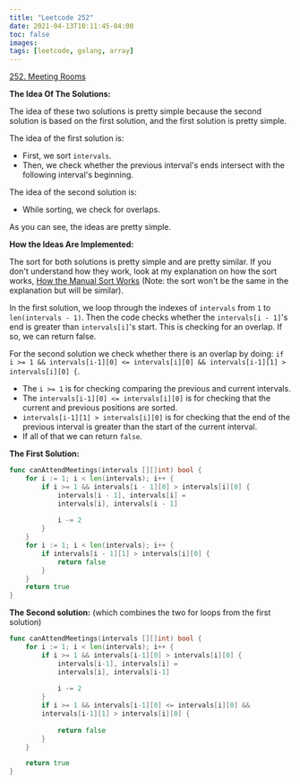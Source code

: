 ```yaml
---
title: "Leetcode 252"
date: 2021-04-13T10:11:45-04:00
toc: false
images:
tags: [leetcode, golang, array]
---
```



[252. Meeting Rooms](https://leetcode.com/problems/meeting-rooms/)

**The Idea Of The Solutions:**

The idea of these two solutions is pretty simple because the second solution is based on the first solution, and the first solution is pretty simple.

The idea of the first solution is:

* First, we sort `intervals`.
* Then, we check whether the previous interval's ends intersect with the following interval's beginning.

The idea of the second solution is:

* While sorting, we check for overlaps.

As you can see, the ideas are pretty simple.

**How the Ideas Are Implemented:**

The sort for both solutions is pretty simple and are pretty similar. If you don't understand how they work, look at my explanation on how the sort works, [How the Manual Sort Works](https://nathannaveen.dev/posts/how-the-manual-sort-works/) (Note: the sort won't be the same in the explanation but will be similar).

In the first solution, we loop through the indexes of `intervals` from `1` to `len(intervals - 1)`. Then the code checks whether the `intervals[i - 1]`'s end is greater than `intervals[i]`'s start. This is checking for an overlap. If so, we can return false.

For the second solution we check whether there is an overlap by doing: `if i >= 1 && intervals[i-1][0] <= intervals[i][0] && intervals[i-1][1] > intervals[i][0] {`.

* The `i >= 1` is for checking comparing the previous and current intervals.
* The `intervals[i-1][0] <= intervals[i][0]` is for checking that the current and previous positions are sorted.
* `intervals[i-1][1] > intervals[i][0]` is for checking that the end of the previous interval is greater than the start of the current interval.
* If all of that we can return `false`.

**The First Solution:**


``` go
func canAttendMeetings(intervals [][]int) bool {
    for i := 1; i < len(intervals); i++ {
        if i >= 1 && intervals[i - 1][0] > intervals[i][0] {
            intervals[i - 1], intervals[i] =
            intervals[i], intervals[i - 1]
            
            i -= 2
        }
    }
    for i := 1; i < len(intervals); i++ {
        if intervals[i - 1][1] > intervals[i][0] {
            return false
        }
    }
    return true
}
```

**The Second solution:** (which combines the two for loops from the first solution)

``` go
func canAttendMeetings(intervals [][]int) bool {
    for i := 1; i < len(intervals); i++ {
        if i >= 1 && intervals[i-1][0] > intervals[i][0] {
            intervals[i-1], intervals[i] = 
            intervals[i], intervals[i-1]
            
            i -= 2
        }
        if i >= 1 && intervals[i-1][0] <= intervals[i][0] && 
        intervals[i-1][1] > intervals[i][0] {
        
            return false
        }
    }

    return true
}
```
